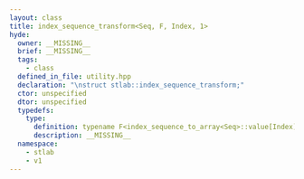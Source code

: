 ```yaml
---
layout: class
title: index_sequence_transform<Seq, F, Index, 1>
hyde:
  owner: __MISSING__
  brief: __MISSING__
  tags:
    - class
  defined_in_file: utility.hpp
  declaration: "\nstruct stlab::index_sequence_transform;"
  ctor: unspecified
  dtor: unspecified
  typedefs:
    type:
      definition: typename F<index_sequence_to_array<Seq>::value[Index]>::type
      description: __MISSING__
  namespace:
    - stlab
    - v1
---
```

